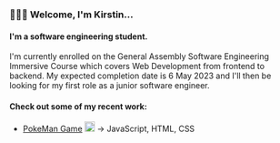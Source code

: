 ### 🙋🏼‍♀️ Welcome, I'm Kirstin...

#### I'm a software engineering student.

I'm currently enrolled on the General Assembly Software Engineering Immersive Course which covers Web Development from frontend to backend. My expected completion date is 6 May 2023 and I'll then be looking for my first role as a junior software engineer.

#### Check out some of my recent work:

- <a href='https://github.com/kpetersen04/kpetersen04.github.io'>PokeMan Game</a> <img width='18px' src='https://i.imgur.com/m35t6Qo.png'/> → JavaScript, HTML, CSS
